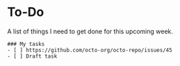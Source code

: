 # To-Do
A list of things I need to get done for this upcoming week.

```[tasklist]
### My tasks
- [ ] https://github.com/octo-org/octo-repo/issues/45
- [ ] Draft task
```

